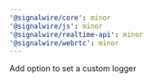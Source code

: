 ```yaml
---
'@signalwire/core': minor
'@signalwire/js': minor
'@signalwire/realtime-api': minor
'@signalwire/webrtc': minor
---
```


Add option to set a custom logger
